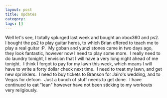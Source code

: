 ```yaml
---
layout: post
title: Updates
category: 
tags: []
---
```



Well let's see, I totally splurged last week and bought an xbox360 and ps2.  I bought the ps2 to play guitar heros, to which Brian offered to teach me to play a real guitar :P.  My goban and yunzi stones came in two days ago, they look fantastic, however now I need to play some more.  I really need to do laundry tonight, I envision that I will have a very long night ahead of me tonight.  I think I forgot to pay for my lawn this week, which means I will have to write a forty dollar check next time.  I need to treat my lawn, and get new sprinklers.  I need to buy tickets to Branson for Jairo's wedding, and to Vegas for defcon.  Just a bunch of stuff needs to get done.  I have continued to eat "lean" however have not been sticking to my workouts very religiously.
